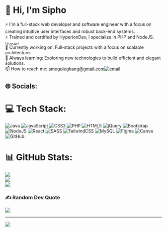 # 💫 Hi, I'm Sipho
⚡ I'm a full-stack web developer and software engineer with a focus on creating intuitive user interfaces and robust back-end systems. </br>
  ⚡  Trained and certified by HyperionDev, I specialize in PHP and NodeJS.<img width="50" height="10" alt="HyperionDev-Thumbnail-Image" style="border-radius: 10px;" src="https://github.com/user-attachments/assets/296c5eb5-c690-45df-bc10-8849913c38ac" /> </br>
🔭 Currently working on: Full-stack projects with a focus on scalable architecture.</br>
🌱 Always learning: Exploring new technologies to build efficient and elegant solutions.</br>
📫 How to reach me: smogoleghang@gmail.com[![email](https://img.shields.io/badge/Email-D14836?logo=gmail&logoColor=white)](mailto:smogolegang@gmail.com) </br>

## 🌐 Socials:



# 💻 Tech Stack:
![Java](https://img.shields.io/badge/java-%23ED8B00.svg?style=for-the-badge&logo=openjdk&logoColor=white) ![JavaScript](https://img.shields.io/badge/javascript-%23323330.svg?style=for-the-badge&logo=javascript&logoColor=%23F7DF1E) ![CSS3](https://img.shields.io/badge/css3-%231572B6.svg?style=for-the-badge&logo=css3&logoColor=white) ![PHP](https://img.shields.io/badge/php-%23777BB4.svg?style=for-the-badge&logo=php&logoColor=white) ![HTML5](https://img.shields.io/badge/html5-%23E34F26.svg?style=for-the-badge&logo=html5&logoColor=white) ![jQuery](https://img.shields.io/badge/jquery-%230769AD.svg?style=for-the-badge&logo=jquery&logoColor=white) ![Bootstrap](https://img.shields.io/badge/bootstrap-%238511FA.svg?style=for-the-badge&logo=bootstrap&logoColor=white) ![NodeJS](https://img.shields.io/badge/node.js-6DA55F?style=for-the-badge&logo=node.js&logoColor=white) ![React](https://img.shields.io/badge/react-%2320232a.svg?style=for-the-badge&logo=react&logoColor=%2361DAFB) ![SASS](https://img.shields.io/badge/SASS-hotpink.svg?style=for-the-badge&logo=SASS&logoColor=white) ![TailwindCSS](https://img.shields.io/badge/tailwindcss-%2338B2AC.svg?style=for-the-badge&logo=tailwind-css&logoColor=white) ![MySQL](https://img.shields.io/badge/mysql-4479A1.svg?style=for-the-badge&logo=mysql&logoColor=white) ![Figma](https://img.shields.io/badge/figma-%23F24E1E.svg?style=for-the-badge&logo=figma&logoColor=white) ![Canva](https://img.shields.io/badge/Canva-%2300C4CC.svg?style=for-the-badge&logo=Canva&logoColor=white) ![GitHub](https://img.shields.io/badge/github-%23121011.svg?style=for-the-badge&logo=github&logoColor=white)
# 📊 GitHub Stats:
![](https://github-readme-stats.vercel.app/api?username=Siphoxx&theme=dark&hide_border=false&include_all_commits=false&count_private=false)<br/>
![](https://nirzak-streak-stats.vercel.app/?user=Siphoxx&theme=dark&hide_border=false)<br/>
![](https://github-readme-stats.vercel.app/api/top-langs/?username=Siphoxx&theme=dark&hide_border=false&include_all_commits=false&count_private=false&layout=compact)

### ✍️ Random Dev Quote
![](https://quotes-github-readme.vercel.app/api?type=horizontal&theme=tokyonight)

---
[![](https://visitcount.itsvg.in/api?id=Siphoxx&icon=0&color=0)](https://visitcount.itsvg.in)

<!-- Proudly created with GPRM ( https://gprm.itsvg.in ) -->

